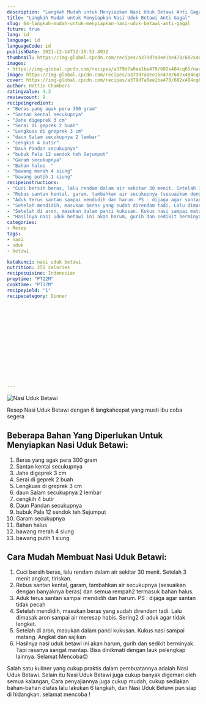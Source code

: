 ```yaml
---
description: "Langkah Mudah untuk Menyiapkan Nasi Uduk Betawi Anti Gagal"
title: "Langkah Mudah untuk Menyiapkan Nasi Uduk Betawi Anti Gagal"
slug: 64-langkah-mudah-untuk-menyiapkan-nasi-uduk-betawi-anti-gagal
future: true
lang: id
language: id
languageCode: id
publishDate: 2021-12-14T12:20:53.493Z 
thumbnail: https://img-global.cpcdn.com/recipes/a379d7a0ee1be478/682x484cq65/nasi-uduk-betawi-foto-resep-utama.png
images:
- https://img-global.cpcdn.com/recipes/a379d7a0ee1be478/682x484cq65/nasi-uduk-betawi-foto-resep-utama.png
image: https://img-global.cpcdn.com/recipes/a379d7a0ee1be478/682x484cq65/nasi-uduk-betawi-foto-resep-utama.png
cover: https://img-global.cpcdn.com/recipes/a379d7a0ee1be478/682x484cq65/nasi-uduk-betawi-foto-resep-utama.png
author: Hettie Chambers
ratingvalue: 4.3
reviewcount: 9
recipeingredient:
- "Beras yang agak pera 300 gram"
- "Santan kental secukupnya"
- "Jahe digeprek 3 cm"
- "Serai di geprek 2 buah"
- "Lengkuas di greprek 3 cm"
- "daun Salam secukupnya 2 lembar"
- "cengkih 4 butir"
- "Daun Pandan secukupnya"
- "bubuk Pala 12 sendok teh Sejumput"
- "Garam secukupnya"
- "Bahan halus  "
- "bawang merah 4 siung"
- "bawang putih 1 siung"
recipeinstructions:
- "Cuci bersih beras, lalu rendam dalam air sekitar 30 menit. Setelah 3 menit angkat, tiriskan."
- "Rebus santan kental, garam, tambahkan air secukupnya (sesuaikan dengan banyaknya beras) dan semua rempah2 termasuk bahan halus."
- "Aduk terus santan sampai mendidih dan harum. PS : dijaga agar santan tidak pecah"
- "Setelah mendidih, masukan beras yang sudah direndam tadi. Lalu dimasak aron sampai air meresap habis. Sering2 di aduk agar tidak lengket."
- "Setelah di aron, masukan dalam panci kukusan. Kukus nasi sampai matang. Angkat dan sajikan"
- "Hasilnya nasi uduk betawi ini akan harum, gurih dan sedikit berminyak. Tapi rasanya sangat mantap. Bisa dinikmati dengan lauk pelengkap lainnya. Selamat Mencoba😍"
categories:
- Resep
tags:
- nasi
- uduk
- betawi

katakunci: nasi uduk betawi 
nutrition: 251 calories
recipecuisine: Indonesian
preptime: "PT22M"
cooktime: "PT37M"
recipeyield: "1"
recipecategory: Dinner


     
    
    
    
    
    
    
    
    
    
    
      
    
---
```



![Nasi Uduk Betawi](https://img-global.cpcdn.com/recipes/a379d7a0ee1be478/682x484cq65/nasi-uduk-betawi-foto-resep-utama.png)

Resep Nasi Uduk Betawi    dengan 6 langkahcepat yang musti ibu coba segera

<!--inarticleads1-->

## Beberapa Bahan Yang Diperlukan Untuk Menyiapkan Nasi Uduk Betawi:

1. Beras yang agak pera 300 gram
1. Santan kental secukupnya
1. Jahe digeprek 3 cm
1. Serai di geprek 2 buah
1. Lengkuas di greprek 3 cm
1. daun Salam secukupnya 2 lembar
1. cengkih 4 butir
1. Daun Pandan secukupnya
1. bubuk Pala 12 sendok teh Sejumput
1. Garam secukupnya
1. Bahan halus  
1. bawang merah 4 siung
1. bawang putih 1 siung



<!--inarticleads2-->

## Cara Mudah Membuat Nasi Uduk Betawi:

1. Cuci bersih beras, lalu rendam dalam air sekitar 30 menit. Setelah 3 menit angkat, tiriskan.
1. Rebus santan kental, garam, tambahkan air secukupnya (sesuaikan dengan banyaknya beras) dan semua rempah2 termasuk bahan halus.
1. Aduk terus santan sampai mendidih dan harum. PS : dijaga agar santan tidak pecah
1. Setelah mendidih, masukan beras yang sudah direndam tadi. Lalu dimasak aron sampai air meresap habis. Sering2 di aduk agar tidak lengket.
1. Setelah di aron, masukan dalam panci kukusan. Kukus nasi sampai matang. Angkat dan sajikan
1. Hasilnya nasi uduk betawi ini akan harum, gurih dan sedikit berminyak. Tapi rasanya sangat mantap. Bisa dinikmati dengan lauk pelengkap lainnya. Selamat Mencoba😍




Salah satu kuliner yang cukup praktis dalam pembuatannya adalah  Nasi Uduk Betawi. Selain itu  Nasi Uduk Betawi  juga cukup banyak digemari oleh semua kalangan, Cara penyajiannya juga cukup mudah, cukup sediakan bahan-bahan diatas lalu lakukan 6 langkah, dan  Nasi Uduk Betawi  pun siap di hidangkan. selamat mencoba !
